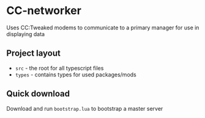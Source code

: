 # CC-networker

Uses CC:Tweaked modems to communicate to a primary manager for use in displaying data

## Project layout

- `src` - the root for all typescript files
- `types` - contains types for used packages/mods

## Quick download

Download and run `bootstrap.lua` to bootstrap a master server

<!-- <https://cdn.jsdelivr.net/gh/Stinky-c/cc-networker@master/download.lua> -->
